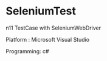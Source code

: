 # SeleniumTest
n11 TestCase with SeleniumWebDriver

Platform : Microsoft Visual Studio

Programming: c#

